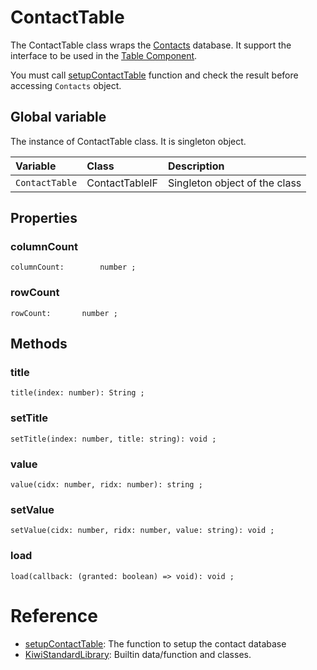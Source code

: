 # ContactTable

The ContactTable class wraps the [Contacts](https://github.com/steelwheels/KiwiScript/blob/master/KiwiLibrary/Document/Class/Contacts.md) database.
It support the interface to be used in the [Table Component](https://github.com/steelwheels/KiwiCompnents/blob/master/Document/Components/Table.md).

You must call [setupContactTable](https://github.com/steelwheels/KiwiScript/blob/master/KiwiLibrary/Document/Function/SetupContactTable.md) function and check the result before accessing `Contacts` object.

## Global variable
The instance of ContactTable class. It is singleton object.

|Variable    |Class      | Description                   |
|:---        |:---       |:---                           |
|`ContactTable`  |ContactTableIF |Singleton object of the class  |

## Properties
### columnCount
````
columnCount:		number ;
````

### rowCount
````
rowCount:		number ;
````

## Methods
### title
````
title(index: number): String ;
````

### setTitle
````
setTitle(index: number, title: string): void ;
````

### value
````
value(cidx: number, ridx: number): string ;
````

### setValue
````
setValue(cidx: number, ridx: number, value: string): void ;
````

### load
````
load(callback: (granted: boolean) => void): void ;
````

# Reference
* [setupContactTable](https://github.com/steelwheels/KiwiScript/blob/master/KiwiLibrary/Document/Function/SetupContactTable.md): The function to setup the contact database
* [KiwiStandardLibrary](https://github.com/steelwheels/KiwiScript/blob/master/KiwiLibrary/Document/Library.md): Builtin data/function and classes.

